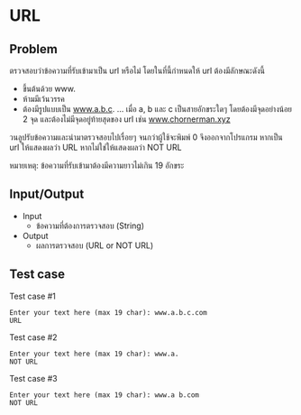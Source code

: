 # URL
## Problem
ตรวจสอบว่าข้อความที่รับเข้ามาเป็น url หรือไม่ โดยในที่นี้กำหนดให้ url ต้องมีลักษณะดังนี้

- ขึ้นต้นด้วย www.
- ห้ามมีเว้นวรรค
- ต้องมีรูปแบบเป็น www.a.b.c. … เมื่อ a, b และ c เป็นสายอักขระใดๆ โดยต้องมีจุดอย่างน้อย 2 จุด และต้องไม่มีจุดอยู่ท้ายสุดของ url เช่น www.chornerman.xyz

วนลูปรับข้อความและนำมาตรวจสอบไปเรื่อยๆ จนกว่าผู้ใช้จะพิมพ์ 0 จึงออกจากโปรแกรม หากเป็น url ให้แสดงผลว่า URL หากไม่ใช่ให้แสดงผลว่า NOT URL

หมายเหตุ: ข้อความที่รับเข้ามาต้องมีความยาวไม่เกิน 19 อักขระ

## Input/Output
- Input
    - ข้อความที่ต้องการตรวจสอบ (String)
- Output
    - ผลการตรวจสอบ (URL or NOT URL)

## Test case

Test case \#1
```
Enter your text here (max 19 char): www.a.b.c.com
URL
```

Test case \#2
```
Enter your text here (max 19 char): www.a.
NOT URL
```

Test case \#3
```
Enter your text here (max 19 char): www.a b.com
NOT URL
```
